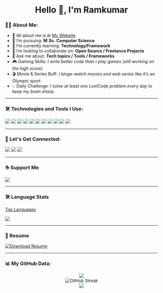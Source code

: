 <h1 align="center">Hello 👋, I'm Ramkumar </h1>


### 🧑‍💻 About Me:

- 🔗 All about me is at [My Website](https://ramkumar6103.github.io/portfolio.github.io/)
- 💼 I’m pursuing: **M.Sc. Computer Science**
- 🧠 I’m currently learning: **Technology/Framework**
- 🤝 I’m looking to collaborate on: **Open Source / Freelance Projects**
- 💬 Ask me about: **Tech topics / Tools / Frameworks**
- 🎮 Gaming Skills: *I write better code than I play games (still working on the high score).*
- 🎬 Movie & Series Buff: *I binge-watch movies and web series like it’s an Olympic sport.*
- 💡 Daily Challenge: *I solve at least one LeetCode problem every day to keep my brain sharp.*


---

### 🛠️ Technologies and Tools I Use:

<p>
  <img src="https://img.shields.io/badge/html5-%23E34F26.svg?&style=for-the-badge&logo=html5&logoColor=white"/>
  <img src="https://img.shields.io/badge/css3-%231572B6.svg?&style=for-the-badge&logo=css3&logoColor=white"/>
  <img src="https://img.shields.io/badge/javascript-%23323330.svg?&style=for-the-badge&logo=javascript&logoColor=%23F7DF1E"/>
  <img src="https://img.shields.io/badge/C++-00599C?style=for-the-badge&logo=c%2B%2B&logoColor=white" />
  <img src="https://img.shields.io/badge/Java-007396?style=for-the-badge&logo=java&logoColor=white" />
  <img src="https://img.shields.io/badge/php-%23777BB4.svg?&style=for-the-badge&logo=php&logoColor=white"/>
  <img src="https://img.shields.io/badge/Laravel-FF2D20?style=for-the-badge&logo=laravel&logoColor=white" />
  <img src="https://img.shields.io/badge/mysql-%2300f.svg?&style=for-the-badge&logo=mysql&logoColor=white"/>
  <img src="https://img.shields.io/badge/github-%23121011.svg?&style=for-the-badge&logo=github&logoColor=white"/>
  <img src="https://img.shields.io/badge/Postman-FF6C37?style=for-the-badge&logo=postman&logoColor=white" />
  <img src="https://img.shields.io/badge/Docker-2496ED?style=for-the-badge&logo=docker&logoColor=white" />

  <!-- Add more badges as needed -->
</p>

---

### 🔗 Let's Get Connected:

<p>
  <a href="https://ramkumar6103.github.io/portfolio.github.io/" target="_blank"><img src="https://img.shields.io/badge/Portfolio-000?style=for-the-badge&logo=firefox&logoColor=white"/></a>
  <a href="https://www.linkedin.com/in/ramkumar-baskar-370aa022b/" target="_blank"><img src="https://img.shields.io/badge/LinkedIn-blue?style=for-the-badge&logo=linkedin&logoColor=white"/></a>
  <a href="https://www.instagram.com/ram_marx_/" target="_blank"><img src="https://img.shields.io/badge/Instagram-E4405F?style=for-the-badge&logo=instagram&logoColor=white"/></a>

</p>

---

### ☕ Support Me

<a href="https://www.buymeacoffee.com/yourusername" target="_blank">
  <img src="https://img.shields.io/badge/Buy Me a Coffee-FFDD00?style=for-the-badge&logo=buy-me-a-coffee&logoColor=black" />
</a>

---

### 🛠️ Language Stats

[Top Languages](https://github-readme-stats.vercel.app/api/top-langs/?username=Ramkumar6103&layout=compact&theme=dark)

<img src="https://github-profile-summary-cards.vercel.app/api/cards/repos-per-language?username=Ramkumar6103&theme=dark" />

---

### 📄 Resume

[![Download Resume](https://img.shields.io/badge/Download_Resume-blue?style=for-the-badge&logo=adobeacrobat&logoColor=white)](https://ramkumar6103.github.io/portfolio.github.io/assets/files/Resume.pdf)

---


### 📊 My GitHub Data:
<p align="center">
  <img src="https://github-readme-stats.vercel.app/api?username=Ramkumar6103&show_icons=true&theme=dark" />
  <br/>
<img src="https://streak-stats.demolab.com/?user=Ramkumar6103&theme=dark" alt="GitHub Streak" />
  <br/>
  <img src="https://github-profile-summary-cards.vercel.app/api/cards/profile-details?username=Ramkumar6103&theme=dark" />
</p>

